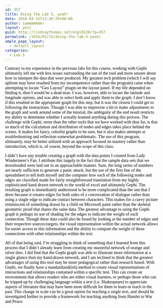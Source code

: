 ```yaml
---
id: 357
title: Doing the Lab 5, yeah!
date: 2016-03-15T13:26:29+00:00
author: sammmmmmm!
layout: post
guid: http://lindsaythomas.net/engl8120/?p=357
permalink: /2016/03/15/doing-the-lab-5-yeah/
ample_page_layout:
  - default_layout
categories:
  - Lab 5
---
```

<span style="color: #000000;font-family: Calibri">Contrary to my experience in the previous labs for this course, working with Gephi ultimately left me with less issues surrounding the use of the tool and more unsure about how to interpret the data that were produced. My greatest tech problem (which I will say upfront may have resulted from my incompetence rather than the program) came when attempting to locate “Geo Layout” plugin on the layout panel. If my life depended on finding it, then I would be a dead man. I was, however, able to locate the latitude and longitude options, and was able to select both and apply them to the graph. I don’t know if this resulted in the appropriate graph for this step, but it was the closest I could get to following the instructions. Though I was able to improvise a bit to make adjustments to the graph and work around some of the tutorial, the ambiguity of the end result restricts my ability to determine whether I actually learned anything during this process. The challenge with Gephi, more than the other tools that we have worked with thus far, is that so much of the calculation and distribution of nodes and edges takes place behind the scenes. It makes for fancy, colorful graphs to be sure, but it also makes attempts at troubleshooting and reflection somewhat problematic. The use of this program, ultimately, may be better utilized with an approach focused on mastery rather than introduction, which is, of course, beyond the scope of this class. </span>

<span style="color: #000000;font-family: Calibri">I didn’t have any trouble creating a graph with the data points I created from Lady Windermere’s Fan. I attribute this largely to the fact that the sample data sets that we downloaded were laid out in an approachable manner. Sure, the long series of numbers are nearly sufficient to generate a panic attack, but the use of the first line of the spreadsheet to tell both myself and the computer how each of the following nodes and edges are classified made for fairly straightforward translation from my highly sophisticated hand drawn network to the world of excel and ultimately Gephi. The resulting graph is immediately understood to be more complicated than the one that I drew because it creates edges for both sides of a conversation of dialogue rather than using a single edge to indicate contact between characters. This makes for a curvy picture reminiscent of something drawn by a child on Microsoft paint rather than the skeletal geometric proof that shares the same data. The greatest advantage to using the Gephi graph is perhaps its use of shading for the edges to indicate the weight of each connection. Though these data could also be found by looking at the number of edges and their respective sources/targets, the visual representation within the actual network allows for easier access to this information and the ability to compare the weight of these connections with other relationships within the text.</span>

<span style="color: #000000;font-family: Calibri">All of that being said, I’m struggling to think of something that I learned from this process that I didn’t already learn from creating my masterful network of orange and silver dots. I did find that the Gephi graph was able to illustrate more information at a single glance than my hand-drawn network, and I am inclined to think that the greatest advantages of using this tool may be more pedagogical rather than research based. With Gephi, we finally have a standardized(ish) method to create visual representations of interactions and relationships contained within a specific text. This can create an environment that allows readers who are either visual learners, or perhaps those who can be tripped up by challenging language within a text (i.e. Shakespeare) to appreciate aspects of literature that may have been more difficult for them to learn or teach in the past. This change in scale can be a great option for teaching a single text, and should be investigated further to provide a framework for teaching anything from Hamlet to War and Peace.</span>